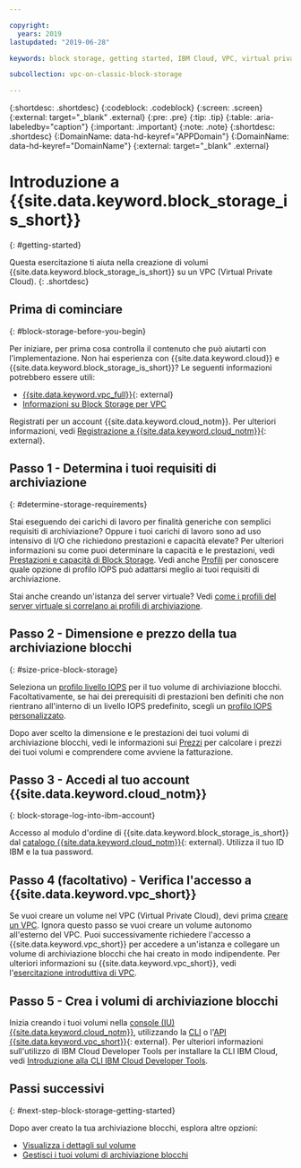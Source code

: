 ```yaml
---

copyright:
  years: 2019
lastupdated: "2019-06-28"

keywords: block storage, getting started, IBM Cloud, VPC, virtual private cloud, IBM CLoud, volume, data storage, classic, virtual server

subcollection: vpc-on-classic-block-storage

---
```

{:shortdesc: .shortdesc}
{:codeblock: .codeblock}
{:screen: .screen}
{:external: target="_blank" .external}
{:pre: .pre}
{:tip: .tip}
{:table: .aria-labeledby="caption"}
{:important: .important}
{:note: .note}
{:shortdesc: .shortdesc}
{:DomainName: data-hd-keyref="APPDomain"}
{:DomainName: data-hd-keyref="DomainName"}
{:external: target="_blank" .external}

# Introduzione a {{site.data.keyword.block_storage_is_short}}
{: #getting-started}

Questa esercitazione ti aiuta nella creazione di volumi {{site.data.keyword.block_storage_is_short}} su un VPC (Virtual Private Cloud).
{: .shortdesc}

## Prima di cominciare
{: #block-storage-before-you-begin}

Per iniziare, per prima cosa controlla il contenuto che può aiutarti con l'implementazione. Non hai esperienza con {{site.data.keyword.cloud}} e {{site.data.keyword.block_storage_is_short}}? Le seguenti informazioni potrebbero essere utili:

* [{{site.data.keyword.vpc_full}}](https://www.ibm.com/cloud/vpc){: external}
* [Informazioni su Block Storage per VPC](/docs/vpc-on-classic-block-storage?topic=vpc-on-classic-block-storage-block-storage-about)

Registrati per un account {{site.data.keyword.cloud_notm}}. Per ulteriori informazioni, vedi [Registrazione a {{site.data.keyword.cloud_notm}}](https://cloud.ibm.com/docs/account?topic=account-signup#signup){: external}.

## Passo 1 - Determina i tuoi requisiti di archiviazione
{: #determine-storage-requirements}

Stai eseguendo dei carichi di lavoro per finalità generiche con semplici requisiti di archiviazione? Oppure i tuoi carichi di lavoro sono ad uso intensivo di I/O che richiedono prestazioni e capacità elevate? Per ulteriori informazioni su come puoi determinare la capacità e le prestazioni, vedi [Prestazioni e capacità di Block Storage](/docs/vpc-on-classic-block-storage?topic=vpc-on-classic-block-storage-capacity-performance). Vedi anche [Profili](/docs/vpc-on-classic-block-storage?topic=vpc-on-classic-block-storage-block-storage-profiles) per conoscere quale opzione di profilo IOPS può adattarsi meglio ai tuoi requisiti di archiviazione. 

Stai anche creando un'istanza del server virtuale? Vedi [come i profili del server virtuale si correlano ai profili di archiviazione](/docs/vpc-on-classic-block-storage?topic=vpc-on-classic-block-storage-block-storage-profiles#vsi-profiles-relate-to-storage).

## Passo 2 - Dimensione e prezzo della tua archiviazione blocchi
{: #size-price-block-storage}

Seleziona un [profilo livello IOPS](/docs/vpc-on-classic-block-storage?topic=vpc-on-classic-block-storage-block-storage-profiles#tiers) per il tuo volume di archiviazione blocchi.  Facoltativamente, se hai dei prerequisiti di prestazioni ben definiti che non rientrano all'interno di un livello IOPS predefinito, scegli un [profilo IOPS personalizzato](/docs/vpc-on-classic-block-storage?topic=vpc-on-classic-block-storage-block-storage-profiles#custom). 

Dopo aver scelto la dimensione e le prestazioni dei tuoi volumi di archiviazione blocchi, vedi le informazioni sui [Prezzi](/docs/vpc-on-classic?topic=vpc-on-classic-block-storage-pricing) per calcolare i prezzi dei tuoi volumi e comprendere come avviene la fatturazione.

## Passo 3 - Accedi al tuo account {{site.data.keyword.cloud_notm}}
{: block-storage-log-into-ibm-account}

Accesso al modulo d'ordine di {{site.data.keyword.block_storage_is_short}} dal [catalogo {{site.data.keyword.cloud_notm}}](https://{DomainName}/catalog){: external}. Utilizza il tuo ID IBM e la tua password.

## Passo 4 (facoltativo) -  Verifica l'accesso a {{site.data.keyword.vpc_short}}

Se vuoi creare un volume nel VPC (Virtual Private Cloud), devi prima [creare un VPC](/docs/vpc-on-classic?topic=vpc-on-classic-creating-a-vpc-using-the-ibm-cloud-console). Ignora questo passo se vuoi creare un volume autonomo all'esterno del VPC. Puoi successivamente richiedere l'accesso a {{site.data.keyword.vpc_short}} per accedere a un'istanza e collegare un volume di archiviazione blocchi che hai creato in modo indipendente. Per ulteriori informazioni su {{site.data.keyword.vpc_short}}, vedi l'[esercitazione introduttiva di VPC](/docs/vpc-on-classic?topic=vpc-on-classic-getting-started).

## Passo 5 - Crea i volumi di archiviazione blocchi

Inizia creando i tuoi volumi nella [console (IU) {{site.data.keyword.cloud_notm}}](/docs/vpc-on-classic-block-storage?topic=vpc-on-classic-block-storage-creating-block-storage), utilizzando la [CLI](/docs/vpc-on-classic-block-storage?topic=vpc-on-classic-block-storage-creating-block-storage-cli) o l'[API {{site.data.keyword.vpc_short}}](https://{DomainName}/apidocs/vpc-on-classic#create-a-volume){: external}. Per ulteriori informazioni sull'utilizzo di IBM Cloud Developer Tools per installare la CLI IBM Cloud, vedi [Introduzione alla CLI IBM Cloud Developer Tools](/docs/cli?topic=cloud-cli-getting-started).

## Passi successivi
{: #next-step-block-storage-getting-started}

Dopo aver creato la tua archiviazione blocchi, esplora altre opzioni:

* [Visualizza i dettagli sul volume](/docs/vpc-on-classic-block-storage?topic=vpc-on-classic-block-storage-viewing-block-storage)
* [Gestisci i tuoi volumi di archiviazione blocchi](/docs/vpc-on-classic-block-storage?topic=vpc-on-classic-block-storage-managing-block-storage#managing-block-storage)
